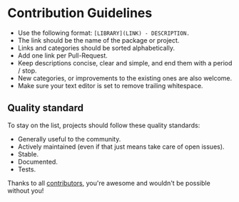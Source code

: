 # Contribution Guidelines

* Use the following format: `[LIBRARY](LINK) - DESCRIPTION.`
* The link should be the name of the package or project.
* Links and categories should be sorted alphabetically.
* Add one link per Pull-Request.
* Keep descriptions concise, clear and simple, and end them with a period / stop.
* New categories, or improvements to the existing ones are also welcome.
* Make sure your text editor is set to remove trailing whitespace.

## Quality standard

To stay on the list, projects should follow these quality standards:

* Generally useful to the community.
* Actively maintained (even if that just means take care of open issues).
* Stable.
* Documented.
* Tests.

Thanks to all [contributors](https://github.com/markets/awesome-ruby/graphs/contributors), you're awesome and wouldn't be possible without you!
